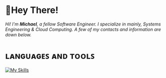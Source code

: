 # 👋Hey There!
*Hi! I'm **Michael**, a fellow Software Engineer. I specialize in mainly, Systems Engineering & Cloud Computing. A few of my contacts and information are down below.*



# ʟᴀɴɢᴜᴀɢᴇꜱ ᴀɴᴅ ᴛᴏᴏʟꜱ
[![My Skills](https://skillicons.dev/icons?i=java,python,js,mysql,idea,vscode,visualstudio,aws,gcp)](https://skillicons.dev)
